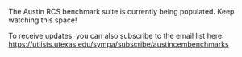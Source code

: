 The Austin RCS benchmark suite is currently being populated. Keep watching this space!

To receive updates, you can also subscribe to the email list here: https://utlists.utexas.edu/sympa/subscribe/austincembenchmarks
